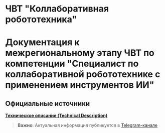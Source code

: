 # ЧВТ "Коллаборативная робототехника"

# Документация к межрегиональному этапу ЧВТ по компетенции "Специалист по коллаборативной робототехнике с применением инструментов ИИ"

## Официальные источники
 **[Техническое описание (Technical Description)](https://disk.yandex.ru/d/bZPmRKUYutZtpw)** 
   

> **Важно**: Актуальная информация публикуется в [Telegram-канале](https://t.me/+ytJjSwrmrE4yNzEy)
